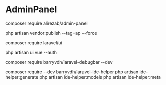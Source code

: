 # AdminPanel

composer require alirezab/admin-panel

php artisan vendor:publish --tag=ap --force

composer require laravel/ui

php artisan ui vue --auth

composer require barryvdh/laravel-debugbar --dev

composer require --dev barryvdh/laravel-ide-helper
php artisan ide-helper:generate
php artisan ide-helper:models
php artisan ide-helper:meta
